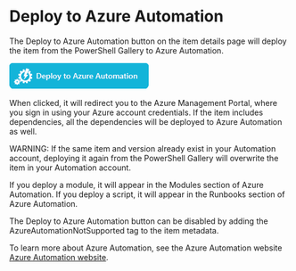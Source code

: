 
Deploy to Azure Automation
===========================

The Deploy to Azure Automation button on the item details page will deploy the item from the PowerShell Gallery to Azure Automation.

![Deploy to Azure Automation Button](Images/DeployToAzureAutomationButton.png)

When clicked, it will redirect you to the Azure Management Portal, where you sign in using your Azure account credentials.
If the item includes dependencies, all the dependencies will be deployed to Azure Automation as well.

WARNING:  If the same item and version already exist in your Automation account, deploying it again from the PowerShell Gallery will overwrite the item in your Automation account.

If you deploy a module, it will appear in the Modules section of Azure Automation.  If you deploy a script, it will appear in the Runbooks section of Azure Automation.

The Deploy to Azure Automation button can be disabled by adding the AzureAutomationNotSupported tag to the item metadata.

To learn more about Azure Automation, see the Azure Automation website [Azure Automation website](http://azure.microsoft.com/en-us/services/automation/).

